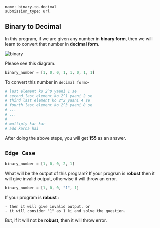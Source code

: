 ```ngMeta
name: binary-to-decimal
submission_type: url
```

## Binary to Decimal

In this program, if we are given any number in **binary form**, then we will learn to convert that number in **decimal form**.

![binary](../assets/binary.jpg)

Please see this diagram.

```python
binary_number = [1, 0, 0, 1, 1, 0, 1, 1]
```

To convert this number in `decimal form`:-

```python
# last element ko 2^0 yaani 1 se
# second last element ko 2^1 yaani 2 se
# third last element ko 2^2 yaani 4 se
# fourth last element ko 2^3 yaani 8 se
# ...
# ...
# 
# multiply kar kar
# add karna hai
```

After doing the above steps, you will get **155** as an answer.

## `Edge Case`
```python
binary_number = [1, 0, 0, 2, 1]
```

What will be the output of this program? If your progrsm is **robust** then it will give invalid output, otherwise it will throw an error.

```python
binary_number = [1, 0, 0, "1", 1]
```

If your program is **robust** :

    - then it will give invalid output, or
    - it will consider "1" as 1 ki and solve the question.

But, if it will not be **robust**, then it will throw error.